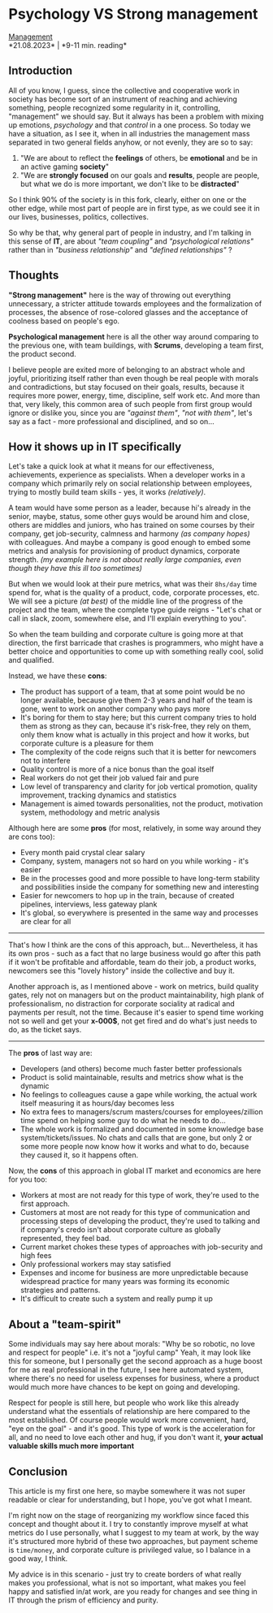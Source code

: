 # **Psychology VS Strong management**
<link href="/stylesheets/tags.css" rel="stylesheet" type="text/css"/>
<div class="tags">
    <div class='tag'>
        <a href="/tags#Management">Management</a>
    </div>
</div>
*21.08.2023* | *9-11 min. reading*

## Introduction
All of you know, I guess, since the collective and cooperative work in society has become sort of an instrument of reaching and achieving something, people recognized some regularity in it, controlling, "management" we should say.
But it always has been a problem with mixing up emotions, *psychology* and that *control* in a one process. So today we have a situation, as I see it, when in all industries the management mass separated in two general fields anyhow, or not evenly, they are so to say:

1. "We are about to reflect the **feelings** of others, be **emotional** and be in an active gaming **society**"
2. "We are **strongly focused** on our goals and **results**, people are people, but what we do is more important, we don't like to be **distracted**"

So I think 90% of the society is in this fork, clearly, either on one or the other edge, while most part of people are in first type, as we could see it in our lives, businesses, politics, collectives.

So why be that, why general part of people in industry, and I'm talking in this sense of **IT**, are about *"team coupling"* and *"psychological relations"* rather than in *"business relationship"* and *"defined relationships"* ?

## Thoughts

**"Strong management"** here is the way of throwing out everything unnecessary, a stricter attitude towards employees and the formalization of processes, the absence of rose-colored glasses and the acceptance of coolness based on people's ego.

**Psychological management** here is all the other way around comparing to the previous one, with team buildings, with **Scrums**, developing a team first, the product second.

I believe people are exited more of belonging to an abstract whole and joyful, prioritizing itself rather than even though be real people with morals and contradictions, but stay focused on their goals, results, because it requires more power, energy, time, discipline, self work etc. And more than that, very likely, this common area of such people from first group would ignore or dislike you, since you are *"against them"*, *"not with them"*, let's say as a fact - more professional and disciplined, and so on…

## How it shows up in IT specifically
Let's take a quick look at what it means for our effectiveness, achievements, experience as specialists.
When a developer works in a company which primarily rely on social relationship between employees, trying to mostly build team skills - yes, it works *(relatively)*.

A team would have some person as a leader, because hi's already in the senior, maybe, status, some other guys would be around him and close, others are middles and juniors,
who has trained on some courses by their company, get job-security, calmness and harmony *(as company hopes)* with colleagues. And maybe a company is good enough to embed some metrics and analysis for provisioning of product dynamics, corporate strength. *(my example here is not about really large companies, even though they have this ill too sometimes)*

But when we would look at their pure metrics, what was their ```8hs/day``` time spend for, what is the quality of a product, code, corporate processes, etc.
We will see a picture *(at best)* of the middle line of the progress of the project and the team, where the complete type guide reigns - "Let's chat or call in slack, zoom, somewhere else, and I'll explain everything to you".

So when the team building and corporate culture is going more at that direction, the first barricade that crashes is programmers, who might have a better choice and opportunities to come up with something really cool, solid and qualified.

Instead, we have these **cons**:

- The product has support of a team, that at some point would be no longer available, because give them 2-3 years and half of the team is gone, went to work on another company who pays more
- It's boring for them to stay here; but this current company tries to hold them as strong as they can, because it's risk-free, they rely on them, only them know what is actually in this project and how it works, but corporate culture is a pleasure for them
- The complexity of the code reigns such that it is better for newcomers not to interfere
- Quality control is more of a nice bonus than the goal itself
- Real workers do not get their job valued fair and pure
- Low level of transparency and clarity for job vertical promotion, quality improvement, tracking dynamics and statistics
- Management is aimed towards personalities, not the product, motivation system, methodology and metric analysis

Although here are some **pros** (for most, relatively, in some way around they are cons too):

- Every month paid crystal clear salary
- Company, system, managers not so hard on you while working - it's easier
- Be in the processes good and more possible to have long-term stability and possibilities inside the company for something new and interesting
- Easier for newcomers to hop up in the train, because of created pipelines, interviews, less gateway plank
- It's global, so everywhere is presented in the same way and processes are clear for all
---

That's how I think are the cons of this approach, but… Nevertheless, it has its own pros - such as a fact that no large business would go after this path if it won't be profitable and affordable, team do their job, a product works, newcomers see this "lovely history" inside the collective and buy it.

Another approach is, as I mentioned above - work on metrics, build quality gates, rely not on managers but on the product maintainability, high plank of professionalism, no distraction for corporate sociality at radical and payments per result, not the time. Because it's easier to spend time working not so well and get your **x-000$**, not get fired and do what's just needs to do, as the ticket says.

---
The **pros** of last way are:

- Developers (and others) become much faster better professionals
- Product is solid maintainable, results and metrics show what is the dynamic
- No feelings to colleagues cause a gape while working, the actual work itself measuring it as hours/day becomes less
- No extra fees to managers/scrum masters/courses for employees/zillion time spend on helping some guy to do what he needs to do…
- The whole work is formalized and documented in some knowledge base system/tickets/issues. No chats and calls that are gone, but only 2 or some more people now know how it works and what to do, because they caused it, so it happens often.

Now, the **cons** of this approach in global IT market and economics are here for you too:

- Workers at most are not ready for this type of work, they're used to the first approach.
- Customers at most are not ready for this type of communication and processing steps of developing the product, they're used to talking and if company's credo isn't about corporate culture as globally represented, they feel bad.
- Current market chokes these types of approaches with job-security and high fees
- Only professional workers may stay satisfied
- Expenses and income for business are more unpredictable because widespread practice for many years was forming its economic strategies and patterns.
- It's difficult to create such a system and really pump it up

## About a "team-spirit"

Some individuals may say here about morals: "Why be so robotic, no love and respect for people" i.e. it's not a "joyful camp"
Yeah, it may look like this for someone, but I personally get the second approach as a huge boost for me as real professional in the future, I see here automated system, where there's no need for useless expenses for business, where a product would much more have chances to be kept on going and developing.

Respect for people is still here, but people who work like this already understand what the essentials of relationship are here compared to the most established.
Of course people would work more convenient, hard, "eye on the goal" - and it's good. This type of work is the acceleration for all, and no need to love each other and hug, if you don't want it, **your actual valuable skills much more important**

## Conclusion
This article is my first one here, so maybe somewhere it was not super readable or clear for understanding, but I hope, you've got what I meant.

I'm right now on the stage of reorganizing my workflow since faced this concept and thought about it.
I try to constantly improve myself at what metrics do I use personally, what I suggest to my team at work, by the way it's structured more hybrid of these two approaches, but payment scheme is ```time/money```, and corporate culture is privileged value, so I balance in a good way, I think.

My advice is in this scenario - just try to create borders of what really makes you professional, what is not so important, what makes you feel happy and satisfied in/at work, are you ready for changes and see thing in IT through the prism of efficiency and purity.